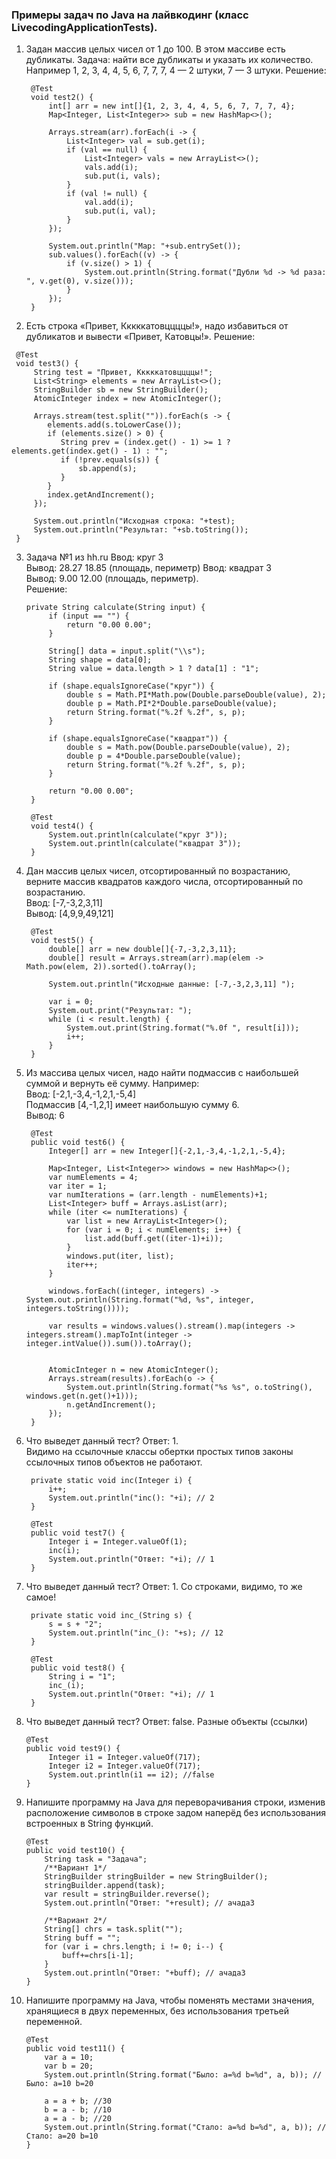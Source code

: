 ### Примеры задач по Java на лайвкодинг (класс LivecodingApplicationTests).

1. Задан массив целых чисел от 1 до 100. В этом массиве есть
   дубликаты. Задача: найти все дубликаты и указать их количество.
   Например 1, 2, 3, 4, 4, 5, 6, 7, 7, 7, 4 — 2 штуки, 7 — 3 штуки.
   Решение:
   
   ```
    @Test
    void test2() {
        int[] arr = new int[]{1, 2, 3, 4, 4, 5, 6, 7, 7, 7, 4};
        Map<Integer, List<Integer>> sub = new HashMap<>();

        Arrays.stream(arr).forEach(i -> {
            List<Integer> val = sub.get(i);
            if (val == null) {
                List<Integer> vals = new ArrayList<>();
                vals.add(i);
                sub.put(i, vals);
            }
            if (val != null) {
                val.add(i);
                sub.put(i, val);
            }
        });

        System.out.println("Map: "+sub.entrySet());
        sub.values().forEach((v) -> {
            if (v.size() > 1) {
                System.out.println(String.format("Дубли %d -> %d раза: ", v.get(0), v.size()));
            }
        });
    }
   ```
 2. Есть строка «Привет, Кккккатовццццы!», надо избавиться от дубликатов и вывести «Привет, Катовцы!».
    Решение:
   ```
    @Test
    void test3() {
        String test = "Привет, Кккккатовццццы!";
        List<String> elements = new ArrayList<>();
        StringBuilder sb = new StringBuilder();
        AtomicInteger index = new AtomicInteger();

        Arrays.stream(test.split("")).forEach(s -> {
           elements.add(s.toLowerCase());
           if (elements.size() > 0) {
              String prev = (index.get() - 1) >= 1 ? elements.get(index.get() - 1) : "";
              if (!prev.equals(s)) {
                  sb.append(s);
              }
           }
           index.getAndIncrement();
        });

        System.out.println("Исходная строка: "+test);
        System.out.println("Результат: "+sb.toString());
    }
   ```  
3. Задача №1 из hh.ru
   Ввод: круг 3   
   Вывод: 28.27 18.85 (площадь, периметр)
   Ввод: квадрат 3  
   Вывод: 9.00 12.00 (площадь, периметр).  
   Решение:  
   ``` 
   private String calculate(String input) {
        if (input == "") {
            return "0.00 0.00";
        }

        String[] data = input.split("\\s");
        String shape = data[0];
        String value = data.length > 1 ? data[1] : "1";

        if (shape.equalsIgnoreCase("круг")) {
            double s = Math.PI*Math.pow(Double.parseDouble(value), 2);
            double p = Math.PI*2*Double.parseDouble(value);
            return String.format("%.2f %.2f", s, p);
        }

        if (shape.equalsIgnoreCase("квадрат")) {
            double s = Math.pow(Double.parseDouble(value), 2);
            double p = 4*Double.parseDouble(value);
            return String.format("%.2f %.2f", s, p);
        }

        return "0.00 0.00";
    }
   
    @Test
    void test4() {
        System.out.println(calculate("круг 3"));
        System.out.println(calculate("квадрат 3"));
    }
   ```  
4. Дан массив целых чисел, отсортированный по возрастанию, верните массив квадратов каждого числа,
   отсортированный по возрастанию.  
   Ввод: [-7,-3,2,3,11]  
   Вывод: [4,9,9,49,121]  
   ``` 
    @Test
    void test5() {
        double[] arr = new double[]{-7,-3,2,3,11};
        double[] result = Arrays.stream(arr).map(elem -> Math.pow(elem, 2)).sorted().toArray();

        System.out.println("Исходные данные: [-7,-3,2,3,11] ");

        var i = 0;
        System.out.print("Результат: ");
        while (i < result.length) {
            System.out.print(String.format("%.0f ", result[i]));
            i++;
        }
    }
   ```  
5. Из массива целых чисел, надо найти подмассив с наибольшей суммой и вернуть её сумму.
   Например:   
   Ввод: [-2,1,-3,4,-1,2,1,-5,4]  
   Подмассив [4,-1,2,1] имеет наибольшую сумму 6.  
   Вывод: 6  
   ```
    @Test
    public void test6() {
        Integer[] arr = new Integer[]{-2,1,-3,4,-1,2,1,-5,4};

        Map<Integer, List<Integer>> windows = new HashMap<>();
        var numElements = 4;
        var iter = 1;
        var numIterations = (arr.length - numElements)+1;
        List<Integer> buff = Arrays.asList(arr);
        while (iter <= numIterations) {
            var list = new ArrayList<Integer>();
            for (var i = 0; i < numElements; i++) {
                list.add(buff.get((iter-1)+i));
            }
            windows.put(iter, list);
            iter++;
        }
     
        windows.forEach((integer, integers) -> System.out.println(String.format("%d, %s", integer, integers.toString())));

        var results = windows.values().stream().map(integers -> integers.stream().mapToInt(integer -> integer.intValue()).sum()).toArray();
       
      
        AtomicInteger n = new AtomicInteger();
        Arrays.stream(results).forEach(o -> {
            System.out.println(String.format("%s %s", o.toString(), windows.get(n.get()+1)));
            n.getAndIncrement();
        });
    }
   ```  
   
6. Что выведет данный тест? Ответ: 1.  
   Видимо на ссылочные классы обертки простых типов законы ссылочных типов объектов не работают.
   ```
    private static void inc(Integer i) {
        i++;
        System.out.println("inc(): "+i); // 2
    }

    @Test
    public void test7() {
        Integer i = Integer.valueOf(1);
        inc(i);
        System.out.println("Ответ: "+i); // 1
    }
   ```  
   
7. Что выведет данный тест? Ответ: 1. Со строками, видимо, то же самое!  
   ```
    private static void inc_(String s) {
        s = s + "2";
        System.out.println("inc_(): "+s); // 12
    }

    @Test
    public void test8() {
        String i = "1";
        inc_(i);
        System.out.println("Ответ: "+i); // 1
    }
   ```  
   
8. Что выведет данный тест? Ответ: false. Разные объекты (ссылки)  
   ```
   @Test
   public void test9() {
        Integer i1 = Integer.valueOf(717);
        Integer i2 = Integer.valueOf(717);
        System.out.println(i1 == i2); //false
   }
   ```  
9.  Напишите программу на Java для переворачивания строки, изменив расположение символов в
    строке задом наперёд без использования встроенных в String функций.  
    ```
    @Test
    public void test10() {
        String task = "Задача";
        /**Вариант 1*/
        StringBuilder stringBuilder = new StringBuilder();
        stringBuilder.append(task);
        var result = stringBuilder.reverse();
        System.out.println("Ответ: "+result); // ачадаЗ

        /**Вариант 2*/
        String[] chrs = task.split("");
        String buff = "";
        for (var i = chrs.length; i != 0; i--) {
            buff+=chrs[i-1];
        }
        System.out.println("Ответ: "+buff); // ачадаЗ
    }
    ```  
10. Напишите программу на Java, чтобы поменять местами значения, хранящиеся
    в двух переменных, без использования третьей переменной.  
    ```
    @Test
    public void test11() {
        var a = 10;
        var b = 20;
        System.out.println(String.format("Было: a=%d b=%d", a, b)); // Было: a=10 b=20

        a = a + b; //30
        b = a - b; //10
        a = a - b; //20
        System.out.println(String.format("Стало: a=%d b=%d", a, b)); // Стало: a=20 b=10
    }
    ```
   

